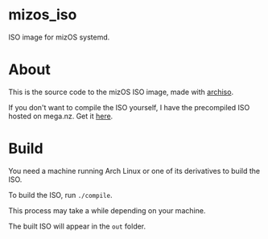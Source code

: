 # mizos_iso
ISO image for mizOS systemd.

# About

This is the source code to the mizOS ISO image, made with [archiso](https://wiki.archlinux.org/title/archiso).

If you don't want to compile the ISO yourself, I have the precompiled ISO hosted on mega.nz. Get it [here](https://mega.nz/file/7qwXnIBC#rtwgyYBGI4qWIbu1eiJ1Dd72PDdvGFS70vjSzxSQZRY).

# Build

You need a machine running Arch Linux or one of its derivatives to build the ISO.

To build the ISO, run `./compile`.

This process may take a while depending on your machine.

The built ISO will appear in the `out` folder.
